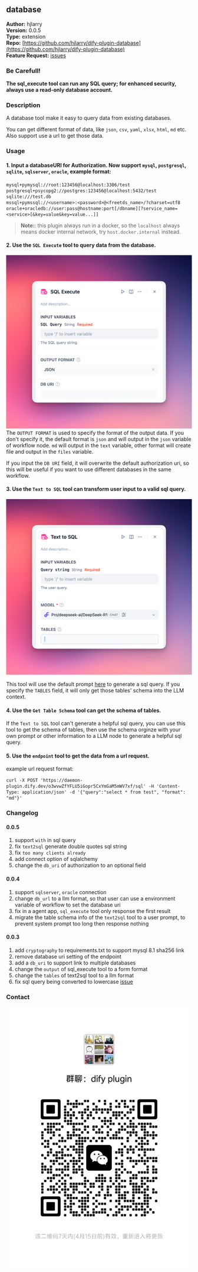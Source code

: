 ## database

**Author:** hjlarry  
**Version:** 0.0.5  
**Type:** extension   
**Repo:** [https://github.com/hjlarry/dify-plugin-database](https://github.com/hjlarry/dify-plugin-database)  
**Feature Request:** [issues](https://github.com/hjlarry/dify-plugin-database/issues)

### Be Carefull!
**The sql_execute tool can run any SQL query; for enhanced security, always use a read-only database account.**

### Description

A database tool make it easy to query data from existing databases.

You can get different format of data, like `json`, `csv`, `yaml`, `xlsx`, `html`, `md` etc. Also support use a url to get those data.

### Usage

#### 1. Input a databaseURI for Authorization. Now support `mysql`, `postgresql`, `sqlite`, `sqlserver`, `oracle`, example format:
```shell
mysql+pymysql://root:123456@localhost:3306/test
postgresql+psycopg2://postgres:123456@localhost:5432/test
sqlite:///test.db
mssql+pymssql://<username>:<password>@<freetds_name>/?charset=utf8
oracle+oracledb://user:pass@hostname:port[/dbname][?service_name=<service>[&key=value&key=value...]]
```

> **Note:**: this plugin always run in a docker, so the `localhost` always means docker internal network, try `host.docker.internal` instead.

#### 2. Use the `SQL Execute` tool to query data from the database.
![sql](./_assets/sql_execute.png)
The `OUTPUT FORMAT` is used to specify the format of the output data. If you don't specify it, the default format is `json` and will output in the `json` variable of workflow node. `md` will output in the `text` variable, other format will create file and output in the `files` variable.

If you input the `DB URI` field, it will overwrite the default authorization uri, so this will be useful if you want to use different databases in the same workflow.

#### 3. Use the `Text to SQL` tool can transform user input to a valid sql query.
![text](./_assets/text.png)

This tool will use the default prompt [here](https://github.com/hjlarry/dify-plugin-database/blob/d6dd3695840e8eb5d673611784af148b1789da97/tools/text2sql.py#L9) to generate a sql query. If you specify the `TABLES` field, it will only get those tables' schema into the LLM context.

#### 4. Use the `Get Table Schema` tool can get the schema of tables.

If the `Text to SQL` tool can't generate a helpful sql query, you can use this tool to get the schema of tables, then use the schema orginze with your own prompt or other information to a LLM node to generate a helpful sql query. 

#### 5. Use the `endpoint` tool to get the data from a url request.

example url request format:
```shell
curl -X POST 'https://daemon-plugin.dify.dev/o3wvwZfYFLU5iGopr5CxYmGaM5mWV7xf/sql' -H 'Content-Type: application/json' -d '{"query":"select * from test", "format": "md"}'
```


### Changelog

#### 0.0.5
1. support `with` in sql query
2. fix `text2sql` generate double quotes sql string
3. fix  `too many clients already`
4. add connect option of sqlalchemy
5. change the `db_uri` of authorization to an optional field

#### 0.0.4
1. support `sqlserver`, `oracle` connection
2. change `db_url` to a llm format, so that user can use a environment variable of workflow to set the database uri
3. fix in a agent app, `sql_execute` tool only response the first result
4. migrate the table schema info of the `text2sql` tool to a user prompt, to prevent system prompt too long then response nothing

#### 0.0.3
1. add `cryptography` to requirements.txt to support mysql 8.1 sha256 link
2. remove database uri setting of the endpoint
3. add a `db_uri` to support link to multiple databases
4. change the `output` of sql_execute tool to a form format
5. change the `tables` of text2sql tool to a llm format
6. fix sql query being converted to lowercase [issue](https://github.com/hjlarry/dify-plugin-database/issues/2)


### Contact
![1](_assets/contact.jpg)